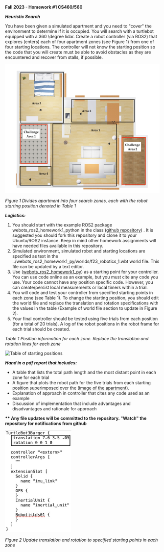 **Fall 2023 - Homework #1 CS460/560**

***Heuristic Search***

You have been given a simulated apartment and you need to "cover" the environment to determine if it is occupied. You will search with a turtlebot equipped with a 360 \degree lidar. Create a robot controller (via ROS2) that explores (enters) each of four apartment zones (see Figure 1) from one of four starting locations. The controller will not know the starting position so the code that you will create must be able to avoid obstacles as they are encountered and recover from stalls, if possible.

![Apartment Zones](./apartment_zones.png)

_Figure 1 Divides apartment into four search zones, each with the robot starting position denoted in Table 1_

***Logistics:***

1. You should start with the example ROS2 package webots\_ros2\_homework1\_python in the class ([github repository](https://github.com/monicadelaine/f23_robotics/tree/main)) . It is suggested you should fork this repository and clone it to your Ubuntu/ROS2 instance. Keep in mind other homework assignments will have needed files available in this repository.
2. Simulated environment, simulated robot and starting locations are specified as text in the ../webots\_ros2\_homework1\_py/worlds/f23\_robotics\_1.wbt world file. This file can be updated by a text editor.
3. Use ([webots\_ros2\_homework1\_py](../webots_ros2_homework1_python/webots_ros2_homework1_python/webots_ros2_homework1_python.py)) as a starting point for your controller. You can use code online as an example, but you must cite any code you use. Your code cannot have any position specific code. However, you can create/persist local measurements or local timers within a trial.
4. You will code and test your controller from specified starting points in each zone (see Table 1). To change the starting position, you should edit the world file and replace the translation and rotation specifications with the values in the table (Example of world file section to update in Figure 2).
5. Your final controller should be tested using five trials from each position (for a total of 20 trials). A log of the robot positions in the robot frame for each trial should be created.

_Table 1 Position information for each zone. Replace the translation and rotation lines for each zone_

![Table of starting positions](./starting_pos.png)

***Hand in a pdf report that includes:***

- A table that lists the total path length and the most distant point in each zone for each trial
- A figure that plots the robot path for the five trials from each starting position superimposed over the ([image of the apartment](./apartment.png)).
- Explanation of approach in controller that cites any code used as an example
- Discussion of implementation that include advantages and disadvantages and rationale for approach



**\*\* Any file updates will be committed to the repository. "Watch" the repository for notifications from github**

![Turtlebot position code](./turtlebot_position_update.jpg)

_Figure 2 Update translation and rotation to specified starting points in each zone_

